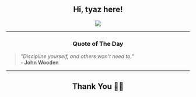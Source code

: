 <h2 align="center"> Hi, tyaz here!</h2>

<p align="center">
<a href="https://github.com/tyazx" alt="github streak"><img src="https://dvst-streak.herokuapp.com/?user=tyazx&theme=tokyonight&fire=DD472C"></a>
</p>

<hr>
<h3 align="center">Quote of The Day</h3>
<p align="center">
<blockquote>
<i>"Discipline yourself, and others won't need to."</i>
<br>
<b>- John Wooden</b>
</blockquote>
</p>


<hr>
<h2 align="center">Thank You 🙏🏼</h2>
